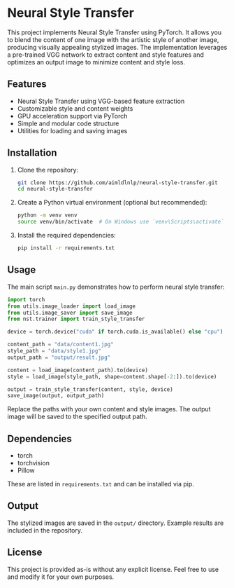 # Neural Style Transfer

This project implements Neural Style Transfer using PyTorch. It allows you to blend the content of one image with the artistic style of another image, producing visually appealing stylized images. The implementation leverages a pre-trained VGG network to extract content and style features and optimizes an output image to minimize content and style loss.

## Features

- Neural Style Transfer using VGG-based feature extraction
- Customizable style and content weights
- GPU acceleration support via PyTorch
- Simple and modular code structure
- Utilities for loading and saving images

## Installation

1. Clone the repository:
   ```bash
   git clone https://github.com/aimldlnlp/neural-style-transfer.git
   cd neural-style-transfer
   ```

2. Create a Python virtual environment (optional but recommended):
   ```bash
   python -m venv venv
   source venv/bin/activate  # On Windows use `venv\Scripts\activate`
   ```

3. Install the required dependencies:
   ```bash
   pip install -r requirements.txt
   ```

## Usage

The main script `main.py` demonstrates how to perform neural style transfer:

```python
import torch
from utils.image_loader import load_image
from utils.image_saver import save_image
from nst.trainer import train_style_transfer

device = torch.device("cuda" if torch.cuda.is_available() else "cpu")

content_path = "data/content1.jpg"
style_path = "data/style1.jpg"
output_path = "output/result.jpg"

content = load_image(content_path).to(device)
style = load_image(style_path, shape=content.shape[-2:]).to(device)

output = train_style_transfer(content, style, device)
save_image(output, output_path)
```

Replace the paths with your own content and style images. The output image will be saved to the specified output path.

## Dependencies

- torch
- torchvision
- Pillow

These are listed in `requirements.txt` and can be installed via pip.

## Output

The stylized images are saved in the `output/` directory. Example results are included in the repository.

## License

This project is provided as-is without any explicit license. Feel free to use and modify it for your own purposes.
